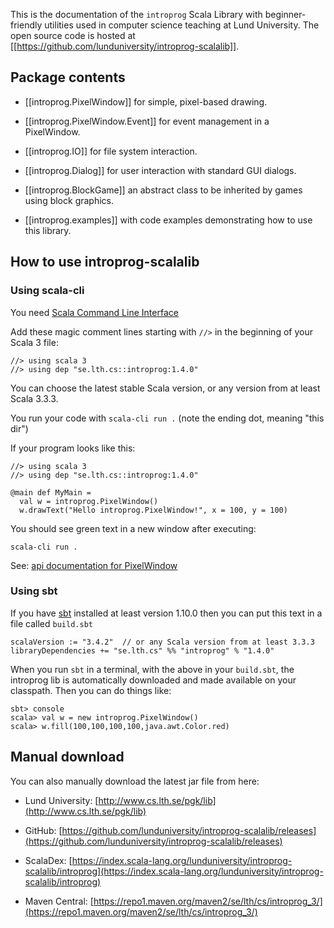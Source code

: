 ---
---

This is the documentation of the `introprog` Scala Library with beginner-friendly utilities used in computer science teaching at Lund University.
The open source code is hosted at [[https://github.com/lunduniversity/introprog-scalalib]].

## Package contents

- [[introprog.PixelWindow]] for simple, pixel-based drawing.

- [[introprog.PixelWindow.Event]] for event management in a PixelWindow.

- [[introprog.IO]] for file system interaction.

- [[introprog.Dialog]] for user interaction with standard GUI dialogs.

- [[introprog.BlockGame]] an abstract class to be inherited by games using block graphics.

- [[introprog.examples]] with code examples demonstrating how to use this library.

## How to use introprog-scalalib

### Using scala-cli

You need [Scala Command Line Interface](https://scala-cli.virtuslab.org/install) 

Add these magic comment lines starting with `//>` in the beginning of your Scala 3 file: 

```
//> using scala 3
//> using dep "se.lth.cs::introprog:1.4.0"
```
You can choose the latest stable Scala version, or any version from at least Scala 3.3.3.

You run your code with `scala-cli run .` (note the ending dot, meaning "this dir")

If your program looks like this:

```
//> using scala 3
//> using dep "se.lth.cs::introprog:1.4.0"

@main def MyMain = 
  val w = introprog.PixelWindow()
  w.drawText("Hello introprog.PixelWindow!", x = 100, y = 100)
```
You should see green text in a new window after executing:
```
scala-cli run .
```
See: [api documentation for PixelWindow](https://fileadmin.cs.lth.se/pgk/api/api/introprog/PixelWindow.html)

### Using sbt

If you have [sbt](https://www.scala-sbt.org/) installed at least version 1.10.0 then you can put this text in a file called `build.sbt`

```
scalaVersion := "3.4.2"  // or any Scala version from at least 3.3.3
libraryDependencies += "se.lth.cs" %% "introprog" % "1.4.0"
```

When you run `sbt` in a terminal, with the above in your `build.sbt`, the introprog lib is automatically downloaded and made available on your classpath. Then you can do things like:

```
sbt> console
scala> val w = new introprog.PixelWindow()
scala> w.fill(100,100,100,100,java.awt.Color.red)
```

## Manual download

You can also manually download the latest jar file from here: 

* Lund University: [http://www.cs.lth.se/pgk/lib](http://www.cs.lth.se/pgk/lib) 

* GitHub: [https://github.com/lunduniversity/introprog-scalalib/releases](https://github.com/lunduniversity/introprog-scalalib/releases)

* ScalaDex: [https://index.scala-lang.org/lunduniversity/introprog-scalalib/introprog](https://index.scala-lang.org/lunduniversity/introprog-scalalib/introprog) 

* Maven Central: [https://repo1.maven.org/maven2/se/lth/cs/introprog_3/](https://repo1.maven.org/maven2/se/lth/cs/introprog_3/)